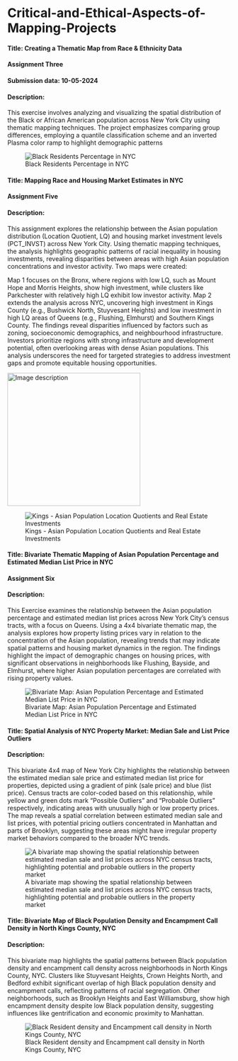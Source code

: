 # Critical-and-Ethical-Aspects-of-Mapping-Projects

#### Title: Creating a Thematic Map from Race & Ethnicity Data

#### Assignment Three

#### Submission data: 10-05-2024

#### Description:

This exercise involves analyzing and visualizing the spatial
distribution of the Black or African American population across New York
City using thematic mapping techniques. The project emphasizes comparing
group differences, employing a quantile classification scheme and an
inverted Plasma color ramp to highlight demographic patterns

<figure>
<img src="Maps_images/Exercise3.png"
alt="Black Residents Percentage in NYC" />
<figcaption aria-hidden="true">Black Residents Percentage in
NYC</figcaption>
</figure>

#### Title: Mapping Race and Housing Market Estimates in NYC

#### Assignment Five

#### Description:

This assignment explores the relationship between the Asian population
distribution (Location Quotient, LQ) and housing market investment
levels (PCT\_INVST) across New York City. Using thematic mapping
techniques, the analysis highlights geographic patterns of racial
inequality in housing investments, revealing disparities between areas
with high Asian population concentrations and investor activity. Two
maps were created:

Map 1 focuses on the Bronx, where regions with low LQ, such as Mount
Hope and Morris Heights, show high investment, while clusters like
Parkchester with relatively high LQ exhibit low investor activity. Map 2
extends the analysis across NYC, uncovering high investment in Kings
County (e.g., Bushwick North, Stuyvesant Heights) and low investment in
high LQ areas of Queens (e.g., Flushing, Elmhurst) and Southern Kings
County. The findings reveal disparities influenced by factors such as
zoning, socioeconomic demographics, and neighbourhood infrastructure.
Investors prioritize regions with strong infrastructure and development
potential, often overlooking areas with dense Asian populations. This
analysis underscores the need for targeted strategies to address
investment gaps and promote equitable housing opportunities.

<img src="Maps_images/Exercise5_1.png" alt="Image description" width="300" height = auto>

<figure>
<img src="Maps_images/Exercise5_1.png"
alt="Kings - Asian Population Location Quotients and Real Estate Investments" />
<figcaption aria-hidden="true">Kings - Asian Population Location
Quotients and Real Estate Investments</figcaption>
</figure>

#### Title: Bivariate Thematic Mapping of Asian Population Percentage and Estimated Median List Price in NYC

#### Assignment Six

#### Description:

This Exercise examines the relationship between the Asian population
percentage and estimated median list prices across New York City’s
census tracts, with a focus on Queens. Using a 4x4 bivariate thematic
map, the analysis explores how property listing prices vary in relation
to the concentration of the Asian population, revealing trends that may
indicate spatial patterns and housing market dynamics in the region. The
findings highlight the impact of demographic changes on housing prices,
with significant observations in neighborhoods like Flushing, Bayside,
and Elmhurst, where higher Asian population percentages are correlated
with rising property values.

<figure>
<img src="Maps_images/Exercise6.jpg"
alt="Bivariate Map: Asian Population Percentage and Estimated Median List Price in NYC" />
<figcaption aria-hidden="true">Bivariate Map: Asian Population
Percentage and Estimated Median List Price in NYC</figcaption>
</figure>

#### Title: Spatial Analysis of NYC Property Market: Median Sale and List Price Outliers

#### Description:

This bivariate 4x4 map of New York City highlights the relationship
between the estimated median sale price and estimated median list price
for properties, depicted using a gradient of pink (sale price) and blue
(list price). Census tracts are color-coded based on this relationship,
while yellow and green dots mark “Possible Outliers” and “Probable
Outliers” respectively, indicating areas with unusually high or low
property prices. The map reveals a spatial correlation between estimated
median sale and list prices, with potential pricing outliers
concentrated in Manhattan and parts of Brooklyn, suggesting these areas
might have irregular property market behaviors compared to the broader
NYC trends.

<figure>
<img src="Maps_images/outliermap.jpg"
alt="A bivariate map showing the spatial relationship between estimated median sale and list prices across NYC census tracts, highlighting potential and probable outliers in the property market" />
<figcaption aria-hidden="true">A bivariate map showing the spatial
relationship between estimated median sale and list prices across NYC
census tracts, highlighting potential and probable outliers in the
property market</figcaption>
</figure>

#### Title: Bivariate Map of Black Population Density and Encampment Call Density in North Kings County, NYC

#### Description:

This bivariate map highlights the spatial patterns between Black
population density and encampment call density across neighborhoods in
North Kings County, NYC. Clusters like Stuyvesant Heights, Crown Heights
North, and Bedford exhibit significant overlap of high Black population
density and encampment calls, reflecting patterns of racial segregation.
Other neighborhoods, such as Brooklyn Heights and East Williamsburg,
show high encampment density despite low Black population density,
suggesting influences like gentrification and economic proximity to
Manhattan.

<figure>
<img src="Maps_images/finalproject.jpg"
alt="Black Resident density and Encampment call density in North Kings County, NYC" />
<figcaption aria-hidden="true">Black Resident density and Encampment
call density in North Kings County, NYC</figcaption>
</figure>

